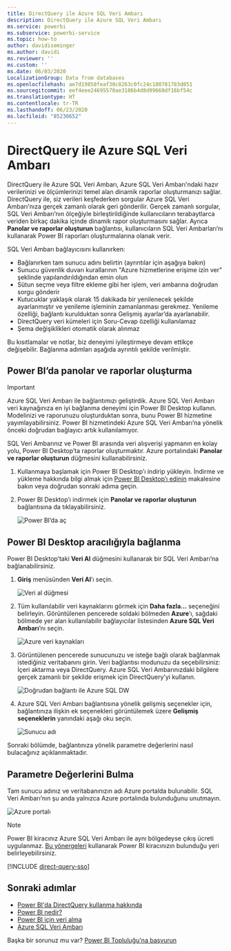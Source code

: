 ```yaml
---
title: DirectQuery ile Azure SQL Veri Ambarı
description: DirectQuery ile Azure SQL Veri Ambarı
ms.service: powerbi
ms.subservice: powerbi-service
ms.topic: how-to
author: davidiseminger
ms.author: davidi
ms.reviewer: ''
ms.custom: ''
ms.date: 06/03/2020
LocalizationGroup: Data from databases
ms.openlocfilehash: ae7d19858feaf30c8263c0fc24c180781783d851
ms.sourcegitcommit: eef4eee24695570ae3186b4d8d99660df16bf54c
ms.translationtype: HT
ms.contentlocale: tr-TR
ms.lasthandoff: 06/23/2020
ms.locfileid: "85230652"
---
```

# <a name="azure-sql-data-warehouse-with-directquery"></a>DirectQuery ile Azure SQL Veri Ambarı

DirectQuery ile Azure SQL Veri Ambarı, Azure SQL Veri Ambarı'ndaki hazır verilerinizi ve ölçümlerinizi temel alan dinamik raporlar oluşturmanızı sağlar. DirectQuery ile, siz verileri keşfederken sorgular Azure SQL Veri Ambarı'nıza gerçek zamanlı olarak geri gönderilir. Gerçek zamanlı sorgular, SQL Veri Ambarı’nın ölçeğiyle birleştirildiğinde kullanıcıların terabaytlarca veriden birkaç dakika içinde dinamik rapor oluşturmasını sağlar. Ayrıca **Panolar ve raporlar oluşturun** bağlantısı, kullanıcıların SQL Veri Ambarları’nı kullanarak Power BI raporları oluşturmalarına olanak verir.

SQL Veri Ambarı bağlayıcısını kullanırken:

* Bağlanırken tam sunucu adını belirtin (ayrıntılar için aşağıya bakın)
* Sunucu güvenlik duvarı kurallarının "Azure hizmetlerine erişime izin ver" şeklinde yapılandırıldığından emin olun
* Sütun seçme veya filtre ekleme gibi her işlem, veri ambarına doğrudan sorgu gönderir
* Kutucuklar yaklaşık olarak 15 dakikada bir yenilenecek şekilde ayarlanmıştır ve yenileme işleminin zamanlanması gerekmez.  Yenileme özelliği, bağlantı kurulduktan sonra Gelişmiş ayarlar’da ayarlanabilir.
* DirectQuery veri kümeleri için Soru-Cevap özelliği kullanılamaz
* Şema değişiklikleri otomatik olarak alınmaz

Bu kısıtlamalar ve notlar, biz deneyimi iyileştirmeye devam ettikçe değişebilir. Bağlanma adımları aşağıda ayrıntılı şekilde verilmiştir.

## <a name="build-dashboards-and-reports-in-power-bi"></a>Power BI’da panolar ve raporlar oluşturma

> [!Important]
> Azure SQL Veri Ambarı ile bağlantımızı geliştirdik. Azure SQL Veri Ambarı veri kaynağınıza en iyi bağlanma deneyimi için Power BI Desktop kullanın. Modelinizi ve raporunuzu oluşturduktan sonra, bunu Power BI hizmetine yayımlayabilirsiniz. Power BI hizmetindeki Azure SQL Veri Ambarı’na yönelik önceki doğrudan bağlayıcı artık kullanılamıyor.

SQL Veri Ambarınız ve Power BI arasında veri alışverişi yapmanın en kolay yolu, Power BI Desktop’ta raporlar oluşturmaktır. Azure portalındaki **Panolar ve raporlar oluşturun** düğmesini kullanabilirsiniz.

1. Kullanmaya başlamak için Power BI Desktop’ı indirip yükleyin. İndirme ve yükleme hakkında bilgi almak için [Power BI Desktop’ı edinin](../fundamentals/desktop-get-the-desktop.md) makalesine bakın veya doğrudan sonraki adıma geçin.

2. Power BI Desktop’ı indirmek için **Panolar ve raporlar oluşturun** bağlantısına da tıklayabilirsiniz.

    ![Power BI’da aç](media/service-azure-sql-data-warehouse-with-direct-connect/create-reports-01.png)


## <a name="connecting-through-power-bi-desktop"></a>Power BI Desktop aracılığıyla bağlanma

Power BI Desktop’taki **Veri Al** düğmesini kullanarak bir SQL Veri Ambarı’na bağlanabilirsiniz. 

1. **Giriş** menüsünden **Veri Al**’ı seçin.  

    ![Veri al düğmesi](media/service-azure-sql-data-warehouse-with-direct-connect/create-reports-02.png)

2. Tüm kullanılabilir veri kaynaklarını görmek için **Daha fazla...** seçeneğini belirleyin. Görüntülenen pencerede soldaki bölmeden **Azure**’ı, sağdaki bölmede yer alan kullanılabilir bağlayıcılar listesinden **Azure SQL Veri Ambarı**’nı seçin.

    ![Azure veri kaynakları](media/service-azure-sql-data-warehouse-with-direct-connect/create-reports-03.png)

3. Görüntülenen pencerede sunucunuzu ve isteğe bağlı olarak bağlanmak istediğiniz veritabanını girin. Veri bağlantısı modunuzu da seçebilirsiniz: İçeri aktarma veya DirectQuery. Azure SQL Veri Ambarınızdaki bilgilere gerçek zamanlı bir şekilde erişmek için DirectQuery’yi kullanın.

    ![Doğrudan bağlantı ile Azure SQL DW](media/service-azure-sql-data-warehouse-with-direct-connect/create-reports-04.png)

4. Azure SQL Veri Ambarı bağlantısına yönelik gelişmiş seçenekler için, bağlantınıza ilişkin ek seçenekleri görüntülemek üzere **Gelişmiş seçeneklerin** yanındaki aşağı oku seçin.

    ![Sunucu adı](media/service-azure-sql-data-warehouse-with-direct-connect/create-reports-05.png)

Sonraki bölümde, bağlantınıza yönelik parametre değerlerini nasıl bulacağınız açıklanmaktadır. 

## <a name="finding-parameter-values"></a>Parametre Değerlerini Bulma

Tam sunucu adınız ve veritabanınızın adı Azure portalda bulunabilir. SQL Veri Ambarı’nın şu anda yalnızca Azure portalında bulunduğunu unutmayın.

![Azure portalı](media/service-azure-sql-data-warehouse-with-direct-connect/azureportal.png)

> [!NOTE]
> Power BI kiracınız Azure SQL Veri Ambarı ile aynı bölgedeyse çıkış ücreti uygulanmaz. [Bu yönergeleri](https://docs.microsoft.com/power-bi/service-admin-where-is-my-tenant-located) kullanarak Power BI kiracınızın bulunduğu yeri belirleyebilirsiniz.

[!INCLUDE [direct-query-sso](../includes/direct-query-sso.md)]

## <a name="next-steps"></a>Sonraki adımlar

* [Power BI'da DirectQuery kullanma hakkında](desktop-directquery-about.md)
* [Power BI nedir?](../fundamentals/power-bi-overview.md)  
* [Power BI için veri alma](service-get-data.md)  
* [Azure SQL Veri Ambarı](/azure/sql-data-warehouse/sql-data-warehouse-overview-what-is/)

Başka bir sorunuz mu var? [Power BI Topluluğu'na başvurun](https://community.powerbi.com/)
